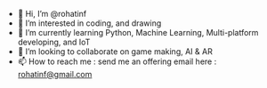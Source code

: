 - 👋 Hi, I’m @rohatinf
- 👀 I’m interested in coding, and drawing
- 🌱 I’m currently learning Python, Machine Learning, Multi-platform developing, and IoT
- 💞️ I’m looking to collaborate on game making, AI & AR
- 📫 How to reach me : send me an offering email here : rohatinf@gmail.com

<!---
rohatinf/rohatinf is a ✨ special ✨ repository because its `README.md` (this file) appears on your GitHub profile.
You can click the Preview link to take a look at your changes.
--->

